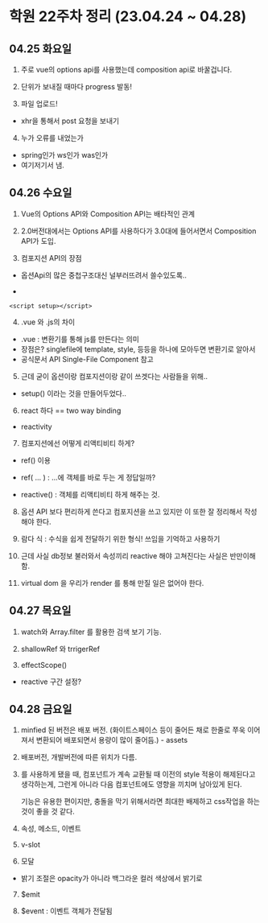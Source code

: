 # 학원 22주차 정리 (23.04.24 ~ 04.28)

## 04.25 화요일

1. 주로 vue의 options api를 사용했는데
   composition api로 바꿀겁니다.

2. 단위가 보내질 때마다 progress 발동!

3. 파일 업로드!

- xhr을 통해서 post 요청을 보내기

4. 누가 오류를 내었는가

- spring인가 ws인가 was인가
- 여기저기서 냄.

## 04.26 수요일

1. Vue의 Options API와 Composition API는 배타적인 관계

2. 2.0버전대에서는 Options API를 사용하다가 3.0대에 들어서면서 Composition API가 도입.

3. 컴포지션 API의 장점

- 옵션Api의 많은 중첩구조대신 널부러뜨려서 쓸수있도록..

-

```vue
<script setup></script>
```

4. .vue 와 .js의 차이

- .vue : 변환기를 통해 js를 만든다는 의미
- 장점은? singlefile에 template, style, 등등을 하나에 모아두면 변환기로 알아서
- 공식문서 API Single-File Component 참고

5. 근데 굳이 옵션이랑 컴포지션이랑 같이 쓰겟다는 사람들을 위해..

- setup() 이라는 것을 만들어두었다..

6. react 하다 == two way binding

- reactivity

7. 컴포지션에선 어떻게 리액티비티 하게?

- ref() 이용

- ref( ... ) : ...에 객체를 바로 두는 게 정답일까?
- reactive() : 객체를 리액티비티 하게 해주는 것.

8. 옵션 API 보다 편리하게 쓴다고 컴포지션을 쓰고 있지만 이 또한 잘 정리해서 작성해야 한다.

9. 람다 식 : 수식을 쉽게 전달하기 위한 형식! 쓰임을 기억하고 사용하기

10. 근데 사실 db정보 불러와서 속성끼리 reactive 해야 고쳐진다는 사실은 반만이해함.

11. virtual dom 을 우리가 render 를 통해 만질 일은 없어야 한다.

## 04.27 목요일

1. watch와 Array.filter 를 활용한 검색 보기 기능.

2. shallowRef 와 trrigerRef

3. effectScope()

- reactive 구간 설정?

## 04.28 금요일

1. minfied 된 버전은 배포 버전. (화이트스페이스 등이 줄어든 채로 한줄로 쭈욱 이어져서 변환되어 배포되면서 용량이 많이 줄어듬.) - assets

2. 배포버전, 개발버전에 따른 위치가 다름.

3. <style scoped></style> 를 사용하게 됐을 때, 컴포넌트가 계속 교환될 때 이전의 style 적용이 해제된다고 생각하는게, 그런게 아니라 다음 컴포넌트에도 영향을 끼치며 남아있게 된다.

   기능은 유용한 편이지만, 충돌을 막기 위해서라면 최대한 배제하고 css작업을 하는 것이 좋을 것 같다.

4. 속성, 메소드, 이벤트

5. v-slot

6. 모달

- 밝기 조절은 opacity가 아니라 백그라운 컬러 색상에서 밝기로

7. $emit

8. $event : 이벤트 객체가 전달됨
